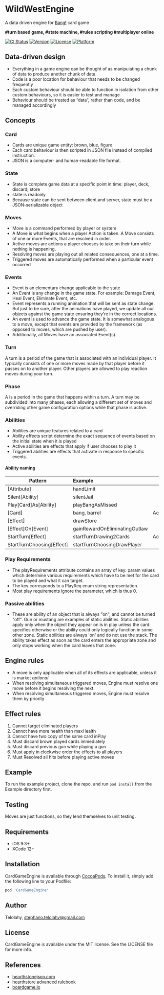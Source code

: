 # WildWestEngine

A data driven engine for [Bang!](<https://en.wikipedia.org/wiki/Bang!_(card_game)>) card game

**#turn based game, #state machine, #rules scripting #multiplayer online**

[![CI Status](https://img.shields.io/travis/Telolahy/CardGameEngine.svg?style=flat)](https://travis-ci.org/Telolahy/CardGameEngine)
[![Version](https://img.shields.io/cocoapods/v/CardGameEngine.svg?style=flat)](https://cocoapods.org/pods/CardGameEngine)
[![License](https://img.shields.io/cocoapods/l/CardGameEngine.svg?style=flat)](https://cocoapods.org/pods/CardGameEngine)
[![Platform](https://img.shields.io/cocoapods/p/CardGameEngine.svg?style=flat)](https://cocoapods.org/pods/CardGameEngine)

## Data-driven design

- Everything in a game engine can be thought of as manipulating a chunk of data to produce another chunk of data.
- Code is a poor location for behaviour that needs to be changed frequently
- Each custom behaviour should be able to function in isolation from other custom behaviours, so it is easier to test and manage
- Behaviour should be treated as “data”, rather than code, and be managed accordingly

## Concepts

### Card

- Cards are unique game entity: brown, blue, figure
- Each card behaviour is then scripted in JSON file instead of compiled instruction.
- JSON is a computer- and human-readable file format.

### State

- State is complete game data at a specific point in time: player, deck, discard, store
- state is readonly
- Because state can be sent between client and server, state must be a JSON-serializable object

### Moves

- Move is a command performed by player or system
- A Move is what begins when a player Action is taken. A Move consists of one or more Events, that are resolved in order.
- Active moves are actions a player chooses to take on their turn while nothing is happening.
- Resolving moves are playing out all related consequences, one at a time.
- Triggered moves are automatically performed when a particular event occurred

### Events

- Event is an elementary change applicable to the state
- An Event is any change in the game state. For example: Damage Event, Heal Event, Eliminate Event, etc.
- Event represents a running animation that will be sent as state change. But just to be sure, after the animations have played, we update all our objects against the game state ensuring they're in the correct locations.
- An event is used to advance the game state. It is somewhat analogous to a move, except that events are provided by the framework (as opposed to moves, which are pushed by user).
- Additionally, all Moves have an associated Event(s).

### Turn

A turn is a period of the game that is associated with an individual player. It typically consists of one or more moves made by that player before it passes on to another player. Other players are allowed to play reaction moves during your turn.

### Phase

A is a period in the game that happens within a turn. A turn may be subdivided into many phases, each allowing a different set of moves and overriding other game configuration options while that phase is active.

### Abilities

- Abilities are unique features related to a card
- Ability effects script determine the exact sequence of events based on the initial state when it is played
- Active abilities are effects that apply if user chooses to play it
- Triggered abilities are effects that activate in response to specific events.


#### Ability naming

| Pattern        | Example |  Type |
| ------------- |:-------------| :--: |
| [Attribute]      | handLimit      | Passive |
| Silent[Ability] |   silentJail   | Passive |
| Play[Card]As[Ability] |    playBangAsMissed  | Passive |
| [Card]      | bang, barrel | Active/Triggered |
| [Effect] | drawStore      | Active |
| [Effect]On[Event] | gainRewardOnEliminatingOutlaw      | Triggered |
| StartTurn[Effect] |  startTurnDrawing2Cards    | Active/Triggered |
| StartTurnChoosing[Effect] |  startTurnChoosingDrawPlayer    | Triggered |


### Play Requirements

- The playRequirements attribute contains an array of key: param values which determine various requirements which have to be met for the card to be played and what it can target.
- The key corresponds to a PlayReq enum string representation.
- Most play requirements ignore the parameter, which is thus 0.

### Passive abilities

- These are ability of an object that is always "on", and cannot be turned "off". Gun or mustang are examples of static abilities.
  Static abilities apply only when the object they appear on is in play unless the card specifies otherwise or the ability could only logically function in some other zone. Static abilities are always 'on' and do not use the stack. The ability takes effect as soon as the card enters the appropriate zone and only stops working when the card leaves that zone.

## Engine rules

- A move is only applicable when all of its effects are applicable, unless it is market _optional_
- When resolving simultaneous triggered moves, Engine must resolve one move before it begins resolving the next.
- When resolving simultaneous triggered moves, Engine must resolve them by priority

## Effect rules

1. Cannot target eliminated players
2. Cannot have more health than maxHealth
3. Cannot have two copy of the same card inPlay
4. Must discard brown played cards immediately
5. Must discard previous gun while playing a gun
6. Must apply in clockwise order the effects to all players
7. Must Resolved all hits before playing active moves

## Example

To run the example project, clone the repo, and run `pod install` from the Example directory first.

## Testing

Moves are just functions, so they lend themselves to unit testing.

## Requirements

- iOS 9.3+
- XCode 12+

## Installation

CardGameEngine is available through [CocoaPods](https://cocoapods.org). To install
it, simply add the following line to your Podfile:

```ruby
pod 'CardGameEngine'
```

## Author

Telolahy, stephano.telolahy@gmail.com

## License

CardGameEngine is available under the MIT license. See the LICENSE file for more info.

## References

- [hearthstonejson.com](https://hearthstonejson.com/docs/cards.html)
- [hearthstore advanced rulebook](https://hearthstone.gamepedia.com/Advanced_rulebook#Advanced_mechanics_101_.28READ_THIS_FIRST.29)
- [boardgame.io](https://boardgame.io/documentation/#/)
